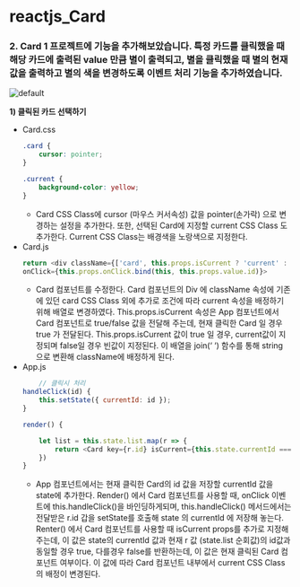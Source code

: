 # reactjs_Card

### 2. Card 1 프로젝트에 기능을 추가해보았습니다. 특정 카드를 클릭했을 때 해당 카드에 출력된 value 만큼 별이 출력되고, 별을 클릭했을 때 별의 현재 값을 출력하고 별의 색을 변경하도록 이벤트 처리 기능을 추가하였습니다.
![default](https://user-images.githubusercontent.com/38427658/53087581-d641cf80-354a-11e9-9560-ee81577a89c1.png)

**1) 클릭된 카드 선택하기**
* Card.css
    ```css
    .card {
        cursor: pointer;
    }

    .current {
        background-color: yellow;
    }
    ```
    * Card CSS Class에 cursor (마우스 커서속성) 값을 pointer(손가락) 으로 변경하는 설정을 추가한다.
또한, 선택된 Card에 지정할 current CSS Class 도 추가한다. Current CSS Class는 배경색을 노랑색으로 지정한다.
* Card.js
    ```js
    return <div className={['card', this.props.isCurrent ? 'current' : ''].join(' ')} key={r.id} 
    onClick={this.props.onClick.bind(this, this.props.value.id)}>

    ```
    * Card 컴포넌트를 수정한다. Card 컴포넌트의 Div 에 className 속성에 기존에 있던 card CSS Class 외에 추가로 조건에 따라 current 속성을 배정하기 위해 배열로 변경하였다. This.props.isCurrent 속성은 App 컴포넌트에서 Card 컴포넌트로 true/false 값을 전달해 주는데, 현재 클릭한 Card 일 경우 true 가 전달된다. This.props.isCurrent 값이 true 일 경우, current값이 지정되며 false일 경우 빈값이 지정된다. 이 배열을 join(‘ ‘) 함수를 통해 string 으로 변환해 className에 배정하게 된다.
* App.js
    ```js
        // 클릭시 처리
    handleClick(id) {
        this.setState({ currentId: id });
    }

    render() {

        let list = this.state.list.map(r => {
            return <Card key={r.id} isCurrent={this.state.currentId === r.id} value={r} onClick={this.handleClick.bind(this,r.id)} />;
        })
    }
    ```
    * App 컴포넌트에서는 현재 클릭한 Card의 id 값을 저장할 currentId 값을 state에 추가한다.
Render() 에서 Card 컴포넌트를 사용할 때, onClick 이벤트에 this.handleClick()을 바인딩하게되며, this.handleClick() 메서드에서는 전달받은 r.id 갑을 setState를 호출해 state 의 currentId 에 저장해 놓는다.
Renter() 에서 Card 컴포넌트를 사용할 때 isCurrent props를 추가로 지정해 주는데, 이 값은 state의 currentId 값과 현재 r 값 (state.list 순회값)의 id값과 동일할 경우 true, 다를경우 false를 반환하는데, 이 값은 현재 클릭된 Card 컴포넌트 여부이다. 이 값에 따라 Card 컴포넌트 내부에서 current CSS Class의 배정이 변경된다.


